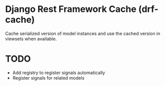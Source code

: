 # Django Rest Framework Cache (drf-cache)
Cache serialized version of model instances and use the cached version in viewsets
when available.

# TODO
* Add registry to register signals automatically
* Register signals for related models
